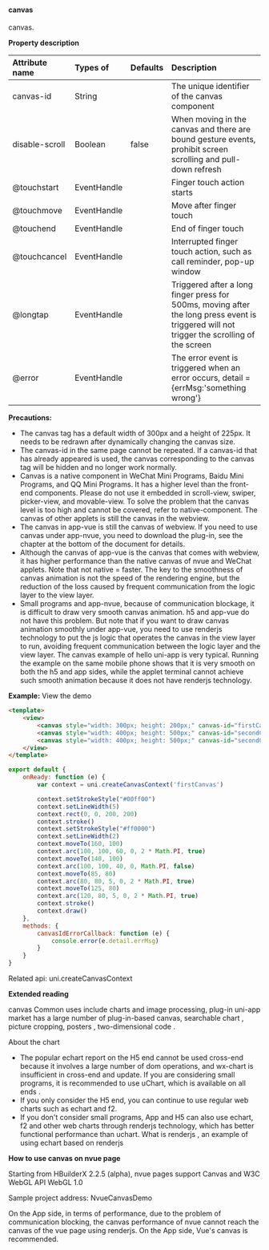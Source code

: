 #### canvas

canvas.

**Property description**

| Attribute name | Types of    | Defaults | Description                                                  |
| :------------- | :---------- | :------- | :----------------------------------------------------------- |
| canvas-id      | String      |          | The unique identifier of the canvas component                |
| disable-scroll | Boolean     | false    | When moving in the canvas and there are bound gesture events, prohibit screen scrolling and pull-down refresh |
| @touchstart    | EventHandle |          | Finger touch action starts                                   |
| @touchmove     | EventHandle |          | Move after finger touch                                      |
| @touchend      | EventHandle |          | End of finger touch                                          |
| @touchcancel   | EventHandle |          | Interrupted finger touch action, such as call reminder, pop-up window |
| @longtap       | EventHandle |          | Triggered after a long finger press for 500ms, moving after the long press event is triggered will not trigger the scrolling of the screen |
| @error         | EventHandle |          | The error event is triggered when an error occurs, detail = {errMsg:'something wrong'} |

**Precautions:**

- The canvas tag has a default width of 300px and a height of 225px. It needs to be redrawn after dynamically changing the canvas size.
- The canvas-id in the same page cannot be repeated. If a canvas-id that has already appeared is used, the canvas corresponding to the canvas tag will be hidden and no longer work normally.
- Canvas is a native component in WeChat Mini Programs, Baidu Mini Programs, and QQ Mini Programs. It has a higher level than the front-end components. Please do not use it embedded in scroll-view, swiper, picker-view, and movable-view. To solve the problem that the canvas level is too high and cannot be covered, refer to native-component. The canvas of other applets is still the canvas in the webview.
- The canvas in app-vue is still the canvas of webview. If you need to use canvas under app-nvue, you need to download the plug-in, see the chapter at the bottom of the document for details.
- Although the canvas of app-vue is the canvas that comes with webview, it has higher performance than the native canvas of nvue and WeChat applets. Note that not native = faster. The key to the smoothness of canvas animation is not the speed of the rendering engine, but the reduction of the loss caused by frequent communication from the logic layer to the view layer.
- Small programs and app-nvue, because of communication blockage, it is difficult to draw very smooth canvas animation. h5 and app-vue do not have this problem. But note that if you want to draw canvas animation smoothly under app-vue, you need to use renderjs technology to put the js logic that operates the canvas in the view layer to run, avoiding frequent communication between the logic layer and the view layer. The canvas example of hello uni-app is very typical. Running the example on the same mobile phone shows that it is very smooth on both the h5 and app sides, while the applet terminal cannot achieve such smooth animation because it does not have renderjs technology.

**Example:** View the demo

```html
<template>
	<view>
		<canvas style="width: 300px; height: 200px;" canvas-id="firstCanvas" id="firstCanvas"></canvas>
		<canvas style="width: 400px; height: 500px;" canvas-id="secondCanvas" id="secondCanvas"></canvas>
		<canvas style="width: 400px; height: 500px;" canvas-id="secondCanvas" id="secondCanvas" @error="canvasIdErrorCallback"></canvas>
	</view>
</template>
```

```javascript
export default {
	onReady: function (e) {
		var context = uni.createCanvasContext('firstCanvas')

		context.setStrokeStyle("#00ff00")
		context.setLineWidth(5)
		context.rect(0, 0, 200, 200)
		context.stroke()
		context.setStrokeStyle("#ff0000")
		context.setLineWidth(2)
		context.moveTo(160, 100)
		context.arc(100, 100, 60, 0, 2 * Math.PI, true)
		context.moveTo(140, 100)
		context.arc(100, 100, 40, 0, Math.PI, false)
		context.moveTo(85, 80)
		context.arc(80, 80, 5, 0, 2 * Math.PI, true)
		context.moveTo(125, 80)
		context.arc(120, 80, 5, 0, 2 * Math.PI, true)
		context.stroke()
		context.draw()
	},
	methods: {
		canvasIdErrorCallback: function (e) {
			console.error(e.detail.errMsg)
		}
	}
}
```

Related api: uni.createCanvasContext

**Extended reading**

canvas Common uses include charts and image processing, plug-in uni-app market has a large number of plug-in-based canvas, searchable chart , picture cropping, posters , two-dimensional code .

About the chart

- The popular echart report on the H5 end cannot be used cross-end because it involves a large number of dom operations, and wx-chart is insufficient in cross-end and update. If you are considering small programs, it is recommended to use uChart, which is available on all ends .
- If you only consider the H5 end, you can continue to use regular web charts such as echart and f2.
- If you don't consider small programs, App and H5 can also use echart, f2 and other web charts through renderjs technology, which has better functional performance than uchart. What is renderjs , an example of using echart based on renderjs

**How to use canvas on nvue page**

Starting from HBuilderX 2.2.5 (alpha), nvue pages support Canvas and W3C WebGL API WebGL 1.0

Sample project address: NvueCanvasDemo

On the App side, in terms of performance, due to the problem of communication blocking, the canvas performance of nvue cannot reach the canvas of the vue page using renderjs. On the App side, Vue's canvas is recommended.